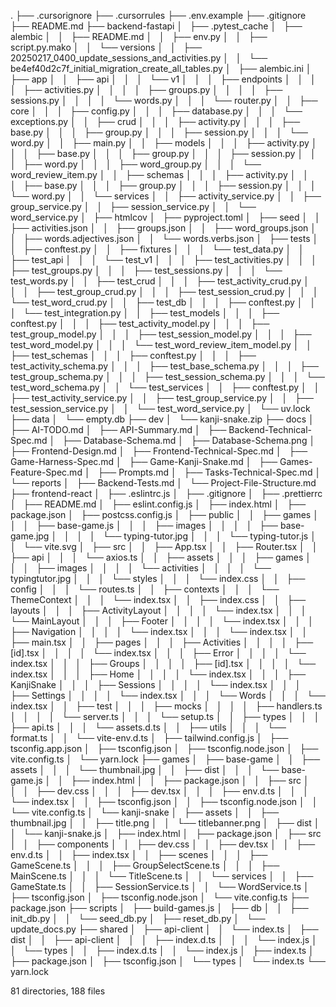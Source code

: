 .
├── .cursorignore
├── .cursorrules
├── .env.example
├── .gitignore
├── README.md
├── backend-fastapi
│   ├── .pytest_cache
│   ├── alembic
│   │   ├── README.md
│   │   ├── env.py
│   │   ├── script.py.mako
│   │   └── versions
│   │       ├── 20250217_0400_update_sessions_and_activities.py
│   │       └── be4ef40d2c7f_initial_migration_create_all_tables.py
│   ├── alembic.ini
│   ├── app
│   │   ├── api
│   │   │   └── v1
│   │   │       ├── endpoints
│   │   │       │   ├── activities.py
│   │   │       │   ├── groups.py
│   │   │       │   ├── sessions.py
│   │   │       │   └── words.py
│   │   │       └── router.py
│   │   ├── core
│   │   │   ├── config.py
│   │   │   ├── database.py
│   │   │   └── exceptions.py
│   │   ├── crud
│   │   │   ├── activity.py
│   │   │   ├── base.py
│   │   │   ├── group.py
│   │   │   ├── session.py
│   │   │   └── word.py
│   │   ├── main.py
│   │   ├── models
│   │   │   ├── activity.py
│   │   │   ├── base.py
│   │   │   ├── group.py
│   │   │   ├── session.py
│   │   │   ├── word.py
│   │   │   ├── word_group.py
│   │   │   └── word_review_item.py
│   │   ├── schemas
│   │   │   ├── activity.py
│   │   │   ├── base.py
│   │   │   ├── group.py
│   │   │   ├── session.py
│   │   │   └── word.py
│   │   └── services
│   │       ├── activity_service.py
│   │       ├── group_service.py
│   │       ├── session_service.py
│   │       └── word_service.py
│   ├── htmlcov
│   ├── pyproject.toml
│   ├── seed
│   │   ├── activities.json
│   │   ├── groups.json
│   │   ├── word_groups.json
│   │   ├── words.adjectives.json
│   │   └── words.verbs.json
│   ├── tests
│   │   ├── conftest.py
│   │   ├── fixtures
│   │   │   └── test_data.py
│   │   ├── test_api
│   │   │   └── test_v1
│   │   │       ├── test_activities.py
│   │   │       ├── test_groups.py
│   │   │       ├── test_sessions.py
│   │   │       └── test_words.py
│   │   ├── test_crud
│   │   │   ├── test_activity_crud.py
│   │   │   ├── test_group_crud.py
│   │   │   ├── test_session_crud.py
│   │   │   └── test_word_crud.py
│   │   ├── test_db
│   │   │   ├── conftest.py
│   │   │   └── test_integration.py
│   │   ├── test_models
│   │   │   ├── conftest.py
│   │   │   ├── test_activity_model.py
│   │   │   ├── test_group_model.py
│   │   │   ├── test_session_model.py
│   │   │   ├── test_word_model.py
│   │   │   └── test_word_review_item_model.py
│   │   ├── test_schemas
│   │   │   ├── conftest.py
│   │   │   ├── test_activity_schema.py
│   │   │   ├── test_base_schema.py
│   │   │   ├── test_group_schema.py
│   │   │   ├── test_session_schema.py
│   │   │   └── test_word_schema.py
│   │   └── test_services
│   │       ├── conftest.py
│   │       ├── test_activity_service.py
│   │       ├── test_group_service.py
│   │       ├── test_session_service.py
│   │       └── test_word_service.py
│   └── uv.lock
├── data
│   └── empty.db
├── dev
│   └── kanji-snake.zip
├── docs
│   ├── AI-TODO.md
│   ├── API-Summary.md
│   ├── Backend-Technical-Spec.md
│   ├── Database-Schema.md
│   ├── Database-Schema.png
│   ├── Frontend-Design.md
│   ├── Frontend-Technical-Spec.md
│   ├── Game-Harness-Spec.md
│   ├── Game-Kanji-Snake.md
│   ├── Games-Feature-Spec.md
│   ├── Prompts.md
│   ├── Tasks-Technical-Spec.md
│   └── reports
│       ├── Backend-Tests.md
│       └── Project-File-Structure.md
├── frontend-react
│   ├── .eslintrc.js
│   ├── .gitignore
│   ├── .prettierrc
│   ├── README.md
│   ├── eslint.config.js
│   ├── index.html
│   ├── package.json
│   ├── postcss.config.js
│   ├── public
│   │   ├── games
│   │   │   ├── base-game.js
│   │   │   ├── images
│   │   │   │   ├── base-game.jpg
│   │   │   │   └── typing-tutor.jpg
│   │   │   └── typing-tutor.js
│   │   └── vite.svg
│   ├── src
│   │   ├── App.tsx
│   │   ├── Router.tsx
│   │   ├── api
│   │   │   └── axios.ts
│   │   ├── assets
│   │   │   ├── games
│   │   │   ├── images
│   │   │   │   └── activities
│   │   │   │       └── typingtutor.jpg
│   │   │   └── styles
│   │   │       └── index.css
│   │   ├── config
│   │   │   └── routes.ts
│   │   ├── contexts
│   │   │   └── ThemeContext
│   │   │       └── index.tsx
│   │   ├── index.css
│   │   ├── layouts
│   │   │   ├── ActivityLayout
│   │   │   │   └── index.tsx
│   │   │   └── MainLayout
│   │   │       ├── Footer
│   │   │       │   └── index.tsx
│   │   │       ├── Navigation
│   │   │       │   └── index.tsx
│   │   │       └── index.tsx
│   │   ├── main.tsx
│   │   ├── pages
│   │   │   ├── Activities
│   │   │   │   ├── [id].tsx
│   │   │   │   └── index.tsx
│   │   │   ├── Error
│   │   │   │   └── index.tsx
│   │   │   ├── Groups
│   │   │   │   ├── [id].tsx
│   │   │   │   └── index.tsx
│   │   │   ├── Home
│   │   │   │   └── index.tsx
│   │   │   ├── KanjiSnake
│   │   │   ├── Sessions
│   │   │   │   └── index.tsx
│   │   │   ├── Settings
│   │   │   │   └── index.tsx
│   │   │   └── Words
│   │   │       └── index.tsx
│   │   ├── test
│   │   │   ├── mocks
│   │   │   │   ├── handlers.ts
│   │   │   │   └── server.ts
│   │   │   └── setup.ts
│   │   ├── types
│   │   │   ├── api.ts
│   │   │   └── assets.d.ts
│   │   ├── utils
│   │   │   └── format.ts
│   │   └── vite-env.d.ts
│   ├── tailwind.config.js
│   ├── tsconfig.app.json
│   ├── tsconfig.json
│   ├── tsconfig.node.json
│   ├── vite.config.ts
│   └── yarn.lock
├── games
│   ├── base-game
│   │   ├── assets
│   │   │   └── thumbnail.jpg
│   │   ├── dist
│   │   │   └── base-game.js
│   │   ├── index.html
│   │   ├── package.json
│   │   ├── src
│   │   │   ├── dev.css
│   │   │   ├── dev.tsx
│   │   │   ├── env.d.ts
│   │   │   └── index.tsx
│   │   ├── tsconfig.json
│   │   ├── tsconfig.node.json
│   │   └── vite.config.ts
│   └── kanji-snake
│       ├── assets
│       │   ├── thumbnail.jpg
│       │   ├── title.png
│       │   └── titlebanner.png
│       ├── dist
│       │   └── kanji-snake.js
│       ├── index.html
│       ├── package.json
│       ├── src
│       │   ├── components
│       │   ├── dev.css
│       │   ├── dev.tsx
│       │   ├── env.d.ts
│       │   ├── index.tsx
│       │   ├── scenes
│       │   │   ├── GameScene.ts
│       │   │   ├── GroupSelectScene.ts
│       │   │   ├── MainScene.ts
│       │   │   └── TitleScene.ts
│       │   └── services
│       │       ├── GameState.ts
│       │       ├── SessionService.ts
│       │       └── WordService.ts
│       ├── tsconfig.json
│       ├── tsconfig.node.json
│       └── vite.config.ts
├── package.json
├── scripts
│   ├── build-games.js
│   ├── db
│   │   ├── init_db.py
│   │   └── seed_db.py
│   ├── reset_db.py
│   └── update_docs.py
├── shared
│   ├── api-client
│   │   └── index.ts
│   ├── dist
│   │   ├── api-client
│   │   │   ├── index.d.ts
│   │   │   └── index.js
│   │   └── types
│   │       ├── index.d.ts
│   │       └── index.js
│   ├── index.ts
│   ├── package.json
│   ├── tsconfig.json
│   └── types
│       └── index.ts
└── yarn.lock

81 directories, 188 files
